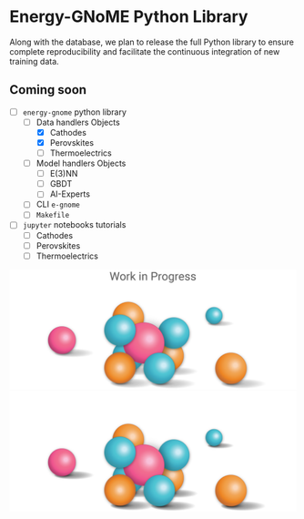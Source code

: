 # Energy-GNoME Python Library

Along with the database, we plan to release the full Python library to ensure complete reproducibility and facilitate the continuous integration of new training data.

## Coming soon

- [ ] `energy-gnome` python library
    - [ ] Data handlers Objects
        - [X] Cathodes
        - [X] Perovskites
        - [ ] Thermoelectrics
    - [ ] Model handlers Objects
        - [ ] E(3)NN
        - [ ] GBDT
        - [ ] AI-Experts
    - [ ] CLI `e-gnome`
    - [ ] `Makefile`
- [ ] `jupyter` notebooks tutorials
    - [ ] Cathodes
    - [ ] Perovskites
    - [ ] Thermoelectrics

![Coming Soon](../assets/img/coming_soon_light.png#only-light)
![Coming Soon](../assets/img/coming_soon_dark.png#only-dark)
